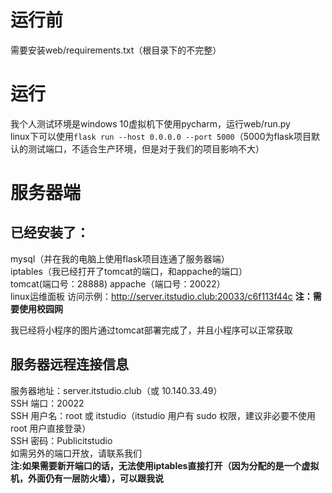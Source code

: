# 运行前
需要安装web/requirements.txt（根目录下的不完整）

# 运行
我个人测试环境是windows 10虚拟机下使用pycharm，运行web/run.py  
linux下可以使用`flask run --host 0.0.0.0 --port 5000`（5000为flask项目默认的测试端口，不适合生产环境，但是对于我们的项目影响不大）


# 服务器端
## 已经安装了：
mysql（并在我的电脑上使用flask项目连通了服务器端）  
iptables（我已经打开了tomcat的端口，和appache的端口）  
tomcat(端口号：28888)  appache（端口号：20022）  
linux运维面板  访问示例：http://server.itstudio.club:20033/c6f113f44c
**注：需要使用校园网**

我已经将小程序的图片通过tomcat部署完成了，并且小程序可以正常获取

## 服务器远程连接信息
服务器地址：server.itstudio.club（或 10.140.33.49）  
SSH 端口：20022  
SSH 用户名：root 或 itstudio（itstudio 用户有 sudo 权限，建议非必要不使用 root 用户直接登录）  
SSH 密码：Publicitstudio   
如需另外的端口开放，请联系我们  
**注:如果需要新开端口的话，无法使用iptables直接打开（因为分配的是一个虚拟机，外面仍有一层防火墙），可以跟我说**
